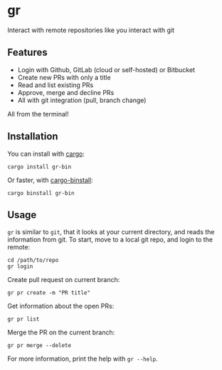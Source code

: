 # gr

Interact with remote repositories like you interact with git

## Features

-   Login with Github, GitLab (cloud or self-hosted) or Bitbucket
-   Create new PRs with only a title
-   Read and list existing PRs
-   Approve, merge and decline PRs
-   All with git integration (pull, branch change)

All from the terminal!

## Installation

You can install with [cargo](https://rustup.rs/):

```shell
cargo install gr-bin
```

Or faster, with [cargo-binstall](https://github.com/cargo-bins/cargo-binstall):

```shell
cargo binstall gr-bin
```

## Usage

`gr` is similar to `git`, that it looks at your current directory, and reads the information from git. To start, move to a local git repo, and login to the remote:

```shell
cd /path/to/repo
gr login
```

Create pull request on current branch:

```shell
gr pr create -m "PR title"
```

Get information about the open PRs:

```shell
gr pr list
```

Merge the PR on the current branch:

```shell
gr pr merge --delete
```

For more information, print the help with `gr --help`.